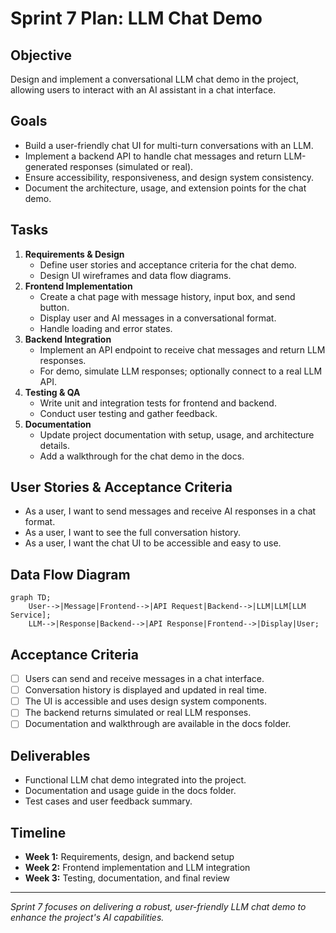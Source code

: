 # Sprint 7 Plan: LLM Chat Demo

## Objective

Design and implement a conversational LLM chat demo in the project, allowing users to interact with an AI assistant in a chat interface.

## Goals

- Build a user-friendly chat UI for multi-turn conversations with an LLM.
- Implement a backend API to handle chat messages and return LLM-generated responses (simulated or real).
- Ensure accessibility, responsiveness, and design system consistency.
- Document the architecture, usage, and extension points for the chat demo.

## Tasks

1. **Requirements & Design**
   - Define user stories and acceptance criteria for the chat demo.
   - Design UI wireframes and data flow diagrams.
2. **Frontend Implementation**
   - Create a chat page with message history, input box, and send button.
   - Display user and AI messages in a conversational format.
   - Handle loading and error states.
3. **Backend Integration**
   - Implement an API endpoint to receive chat messages and return LLM responses.
   - For demo, simulate LLM responses; optionally connect to a real LLM API.
4. **Testing & QA**
   - Write unit and integration tests for frontend and backend.
   - Conduct user testing and gather feedback.
5. **Documentation**
   - Update project documentation with setup, usage, and architecture details.
   - Add a walkthrough for the chat demo in the docs.

## User Stories & Acceptance Criteria

- As a user, I want to send messages and receive AI responses in a chat format.
- As a user, I want to see the full conversation history.
- As a user, I want the chat UI to be accessible and easy to use.

## Data Flow Diagram

```mermaid
graph TD;
    User-->|Message|Frontend-->|API Request|Backend-->|LLM|LLM[LLM Service];
    LLM-->|Response|Backend-->|API Response|Frontend-->|Display|User;
```

## Acceptance Criteria

- [ ] Users can send and receive messages in a chat interface.
- [ ] Conversation history is displayed and updated in real time.
- [ ] The UI is accessible and uses design system components.
- [ ] The backend returns simulated or real LLM responses.
- [ ] Documentation and walkthrough are available in the docs folder.

## Deliverables

- Functional LLM chat demo integrated into the project.
- Documentation and usage guide in the docs folder.
- Test cases and user feedback summary.

## Timeline

- **Week 1:** Requirements, design, and backend setup
- **Week 2:** Frontend implementation and LLM integration
- **Week 3:** Testing, documentation, and final review

---

_Sprint 7 focuses on delivering a robust, user-friendly LLM chat demo to enhance the project's AI capabilities._
